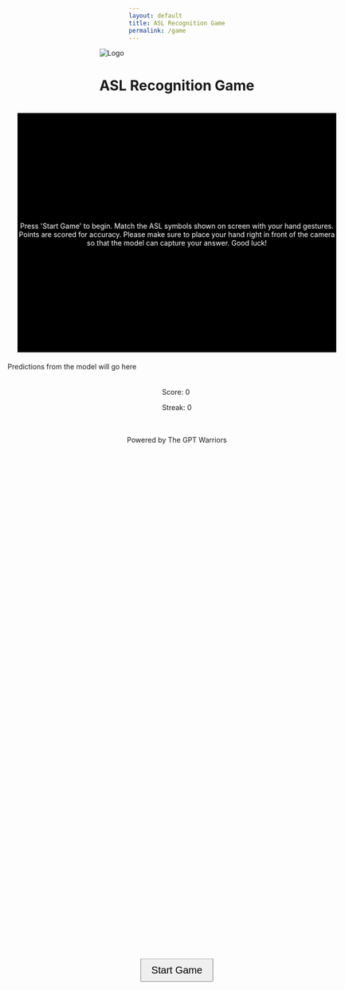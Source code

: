 ```yaml
---
layout: default
title: ASL Recognition Game
permalink: /game
---
```


<body>
  <div class="container">
    <div class="header">
      <img src="https://github.com/The-GPT-Warriors/ai-front/assets/109186517/8f289636-ccc8-402f-9bf0-1f466ef96436" alt="Logo" class="logo">
      <h1 class="title">ASL Recognition Game</h1>
      <div id="timer" style="position: absolute; top: 20px; right: 20px; font-size: 20px; color: black; display: none;">15</div>
    </div>
    <div class="main">
      <div class="camera" id="camera">
        <button id="startButton" style="font-size: 20px; padding: 10px 20px;">Start Game</button>
        <p id="instructions" style="color: white; text-align: center; margin-top: 20px;">Press 'Start Game' to begin. Match the ASL symbols shown on screen with your hand gestures. Points are scored for accuracy. Please make sure to place your hand right in front of the camera so that the model can capture your answer. Good luck!</p>
      </div>
      <div id="prediction">Predictions from the model will go here</div>
    </div>
    <div class="scoreboard">
      <p>Score: <span id="score">0</span></p>
      <p>Streak: <span id="streak">0</span></p>
    </div>
    <div class="footer">
      <p class="footer-text">Powered by The GPT Warriors</p>
    </div>
  </div>

<script>
  let score = 0;
  let recentStreak = 0;
  let gameTimerId;
  let isGameStarted = false;

  const aslSymbols = [ // list of ASL symbols
    'images/A.png',
    'images/B.png',
    'images/C.png',
    'images/D.png',
    'images/E.png',
    'images/F.png',
    'images/G.png',
    'images/H.png',
    'images/I.png',
    'images/J.png',
    'images/K.png',
    'images/L.png',
    'images/M.png',
    'images/N.png',
    'images/O.png',
    'images/P.png',
    'images/Q.png',
    'images/R.png',
    'images/S.png',
    'images/T.png',
    'images/U.png',
    'images/V.png',
    'images/W.png',
    'images/X.png',
    'images/Y.png',
    'images/Z.png'
  ];

    const startButton = document.getElementById('startButton');
    startButton.addEventListener('click', startGameFlow);

    function startGameFlow() {
        resetGame();
        startButton.style.display = 'none';
        startInitialCountdown();
      }

    function resetGame() {
        score = 0;
        streak = 0;
        updateScoreboard();
        if (document.getElementById('restartButton')) document.getElementById('restartButton').remove();
    }

  function startInitialCountdown() { // 3 2 1 countdown before game starts
    let countdown = 3;
    updateCameraDisplay(`<span style="color: white; font-size: 48px;">${countdown}</span>`);
    let countdownTimerId = setInterval(() => {
      countdown--;
      if (countdown > 0) {
        updateCameraDisplay(`<span style="color: white; font-size: 48px;">${countdown}</span>`);
      } else {
        clearInterval(countdownTimerId);
        if (!isGameStarted) {
          isGameStarted = true;
          startGameTimer();
          displayRandomASLSymbol();
        }
      }
    }, 1000);
  }
 
  function displayRandomASLSymbol() { // chooses a random image from ASL Symbol list to display
    const randomIndex = Math.floor(Math.random() * aslSymbols.length);
    const symbolPath = aslSymbols[randomIndex];
    document.querySelector('.camera').innerHTML = `<img src="${symbolPath}" alt="ASL Symbol" style="width: 640px; height: 480px;">`;
    setTimeout(initializeWebcam, 500);
  }

  function initializeWebcam() {
    const video = document.createElement('video'); // initializes webcam
    video.style.width = '640px';
    video.style.height = '480px';
    const constraints = { video: true };
    navigator.mediaDevices.getUserMedia(constraints)
      .then((stream) => {
        video.srcObject = stream;
        video.onloadedmetadata = () => {
          video.play();
          document.querySelector('.camera').innerHTML = '';
          document.querySelector('.camera').appendChild(video);
          setTimeout(captureGestureAndCheckResult, 1500);
        };
      })
      .catch((err) => {
        console.error('Error initializing webcam:', err);
      });
  }

  function captureGestureAndCheckResult() {
    console.log("Capture user's gesture and check result");
    const isCorrect = Math.random() > 0.5;
    checkRecognitionResult({ isCorrect });
  }

  function checkRecognitionResult(result) {
    if (result.isCorrect) {
      score += 10;
      recentStreak += 1; // Increment recentStreak instead of highestStreak
  } else {
      recentStreak = 0; // Reset recentStreak if the answer is incorrect
  }

    updateScoreboard();
    if (isGameStarted) {
      setTimeout(displayRandomASLSymbol, 1000);
    }
  }

    function updateScoreboard() {
      document.getElementById('score').textContent = score;
      document.getElementById('streak').textContent = recentStreak; // Use recentStreak here
}


  function startGameTimer() {
    let timeLeft = 15;
    document.getElementById('timer').style.display = 'block';
    document.getElementById('timer').textContent = timeLeft;
    gameTimerId = setInterval(() => {
      timeLeft--;
      document.getElementById('timer').textContent = timeLeft;
      if (timeLeft <= 0) {
        clearInterval(gameTimerId);
        endGame();
    }
  }, 1000);
}

  function endGame() {
    isGameStarted = false;
    alert(`Time's up! Your score is ${score} with a most recent streak of ${recentStreak}.`);
    updateLeaderboard(score, recentStreak); 
    document.querySelector('.camera').innerHTML = '<button id="restartButton" style="font-size: 20px; padding: 10px 20px;">Restart Game</button>';
    document.getElementById('restartButton').addEventListener('click', startGameFlow);
  }


  function updateCameraDisplay(content) {
    const cameraDiv = document.querySelector('.camera');
    cameraDiv.innerHTML = content;
  }

  function updateLeaderboard(score, streak) {
  // Fetch username from session storage
    const userName = sessionStorage.getItem('userName');
    const token = sessionStorage.getItem('token');

  fetch(`http://localhost:8085/api/leaderboard/update/${encodeURIComponent(userName)}/${score}/${streak}`, {
    method: 'POST',
    headers: {
      'Content-Type': 'application/json',
      'Authorization': `Bearer ${token}`
    },
    body: JSON.stringify({ score: score, streak: streak })
  })
  .then(response => {
    if (!response.ok) {
      throw new Error('Failed to update leaderboard');
    }
    return response.json();
  })
  .then(data => {
    console.log('Leaderboard updated:', data);
    // Trigger a refresh of the leaderboard display here if needed
  })
  .catch(error => console.error('Error updating leaderboard:', error));
}
</script>

<style>
  body, .container {
    display: flex;
    flex-direction: column;
    align-items: center;
    justify-content: center;
  }

  #startButton {
    position: absolute;
    top: 50%;
    left: 50%;
    transform: translate(-50%, -50%);
    cursor: pointer;
  }

  .camera {
    width: 640px;
    height: 480px;
    background: #000;
    margin: 20px;
    display: flex;
    justify-content: center;
    align-items: center;
    overflow: hidden;
  }

  .camera img {
    width: 100%;
    height: 100%;
    object-fit: contain;
  }

  .scoreboard {
    margin: 20px;
  }

  #timer {
    position: absolute;
    top: 20px;
    right: 20px;
    font-size: 20px;
    background-color: #fff;
    padding: 5px;
    border-radius: 5px;
    box-shadow: 0 2px 4px rgba(0,0,0,0.2);
  }
</style>
</body>